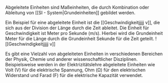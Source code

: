 Abgeleitete Einheiten sind Maßeinheiten, die durch Kombination oder Ableitung von [[SI - System|Grundeinheiten]] gebildet werden. 

Ein Beispiel für eine abgeleitete Einheit ist die [[Geschwindigkeitjjjjj v]], die sich aus der Division der Länge durch die Zeit ableitet. Die Einheit für Geschwindigkeit ist Meter pro Sekunde (m/s). 
Hierbei wird die Grundeinheit Meter für die Länge durch die Grundeinheit Sekunde für die Zeit geteilt.
![[Geschwindigkeitjjjjj v]]


Es gibt eine Vielzahl von abgeleiteten Einheiten in verschiedenen Bereichen der Physik, Chemie und anderer wissenschaftlicher Disziplinen. Beispielsweise werden in der Elektrizitätslehre abgeleitete Einheiten wie Volt (V) für die elektrische Spannung, Ohm (Ω) für den elektrischen Widerstand und Farad (F) für die elektrische Kapazität verwendet.